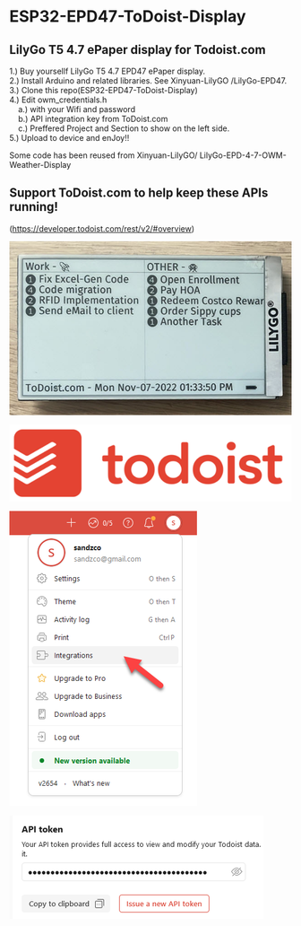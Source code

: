 # ESP32-EPD47-ToDoist-Display<br>
## LilyGo T5 4.7 ePaper display for Todoist.com

1.) Buy yoursellf LilyGo T5 4.7 EPD47 ePaper display.<br>
2.) Install Arduino and related libraries. See  Xinyuan-LilyGO /LilyGo-EPD47.<br>
3.) Clone this repo(ESP32-EPD47-ToDoist-Display)<br>
4.) Edit owm_credentials.h <br>
&nbsp;&nbsp;&nbsp;&nbsp;a.) with your Wifi and password<br>
&nbsp;&nbsp;&nbsp;&nbsp;b.) API integration key from ToDoist.com<br>
&nbsp;&nbsp;&nbsp;&nbsp;c.) Preffered Project and Section to show on the left side.<br>
5.) Upload to device and enJoy!!<br>

Some code has been reused from Xinyuan-LilyGO/ LilyGo-EPD-4-7-OWM-Weather-Display

## Support ToDoist.com to help keep these APIs running!

(https://developer.todoist.com/rest/v2/#overview)

![ToDoist-Display](images/epd47Front.jpeg)

![ToDoist-Display](images/todoist.png)

![ToDoist.com Integrations](images/integ.png)

![ToDoist.com API Token](images/token.png)
